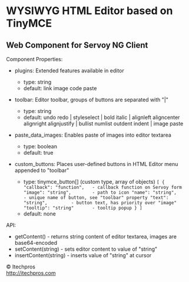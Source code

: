 # WYSIWYG HTML Editor based on TinyMCE
## Web Component for Servoy NG Client


Component Properties:

- plugins: Extended features available in editor 
  - type: string
  - default: link image code paste

- toolbar: Editor toolbar, groups of buttons are separated with "|" 
  - type: string
  - default: undo redo | styleselect | bold italic | alignleft aligncenter alignright alignjustify | bullist numlist outdent indent | image paste

- paste_data_images: Enables paste of images into editor textarea
  - type: boolean
  - default: true

- custom_buttons: Places user-defined buttons in HTML Editor menu appended to "toolbar"
  - type: tinymce_button[] (custom type, array of objects)
       `
       [
          {
              "callback": "function",   - callback function on Servoy form
              "image": "string",        - path to icon
              "name": "string",         - unique name of button, see "toolbar" property
              "text": "string",         - button text, has priority over "image"
              "tooltip": "string"       - tooltip popup
          }
       ]
       `
  - default: none


API:
- getContent()          - returns string content of editor textarea, images are base64-encoded
- setContent(string)    - sets editor content to value of "string"
- insertContent(string) - inserts value of "string" at cursor


&copy; Itechpros  
http://itechpros.com
